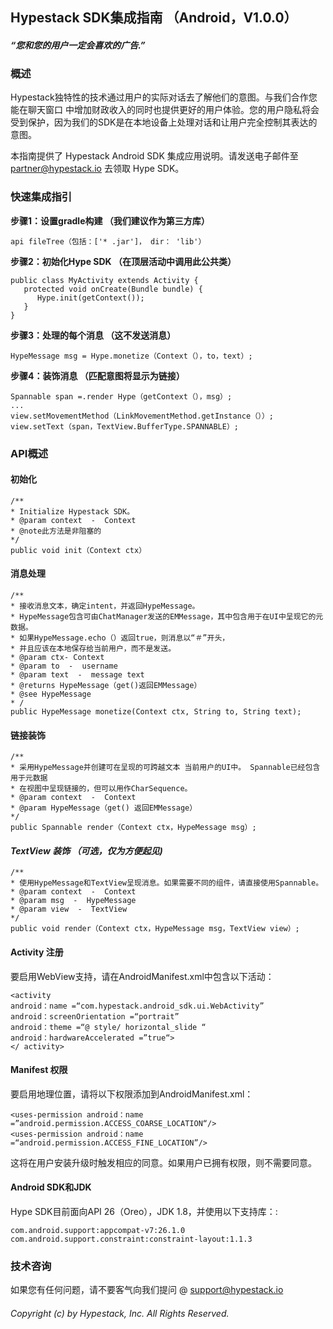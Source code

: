 ## Hypestack SDK集成指南 （Android，V1.0.0）

#### *“您和您的用户一定会喜欢的广告.”*

### 概述

Hypestack独特性的技术通过用户的实际对话去了解他们的意图。与我们合作您能在聊天窗口
中增加财政收入的同时也提供更好的用户体验。您的用户隐私将会受到保护，因为我们的SDK是在本地设备上处理对话和让用户完全控制其表达的意图。

本指南提供了 Hypestack Android SDK 集成应用说明。请发送电子邮件至 partner@hypestack.io 去领取 Hype SDK。


### 快速集成指引


**步骤1：设置gradle构建  （我们建议作为第三方库）**
```
api fileTree（包括：['* .jar']， dir： 'lib'）
```

**步骤2：初始化Hype SDK （在顶层活动中调用此公共类）**
```
public class MyActivity extends Activity {
   protected void onCreate(Bundle bundle) {
      Hype.init(getContext());
   }
}
```

**步骤3：处理的每个消息  （这不发送消息）**

```
HypeMessage msg = Hype.monetize（Context（），to，text）;
```

**步骤4：装饰消息 （匹配意图将显示为链接）**
```
Spannable span =.render Hype（getContext（），msg）;
...
view.setMovementMethod（LinkMovementMethod.getInstance（））;
view.setText（span，TextView.BufferType.SPANNABLE）;
```





### API概述


#### 初始化
```
/**
* Initialize Hypestack SDK。
* @param context  -  Context
* @note此方法是非阻塞的
*/
public void init（Context ctx）
```

#### 消息处理
```
/**
* 接收消息文本，确定intent，并返回HypeMessage。
* HypeMessage包含可由ChatManager发送的EMMessage，其中包含用于在UI中呈现它的元数据。
* 如果HypeMessage.echo（）返回true，则消息以“＃”开头，
* 并且应该在本地保存给当前用户，而不是发送。
* @param ctx- Context
* @param to  -  username
* @param text  -  message text
* @returns HypeMessage（get()返回EMMessage）
* @see HypeMessage
* /
public HypeMessage monetize(Context ctx, String to, String text);
```

#### 链接装饰
```
/**
* 采用HypeMessage并创建可在呈现的可跨越文本 当前用户的UI中。 Spannable已经包含用于元数据
* 在视图中呈现链接的，但可以用作CharSequence。
* @param context  -  Context
* @param HypeMessage（get() 返回EMMessage）
*/
public Spannable render（Context ctx，HypeMessage msg）;
```

#### *TextView 装饰 （可选，仅为方便起见)*
```
/**
* 使用HypeMessage和TextView呈现消息。如果需要不同的组件，请直接使用Spannable。
* @param context  -  Context
* @param msg  -  HypeMessage
* @param view  -  TextView
*/
public void render（Context ctx，HypeMessage msg，TextView view）;
```

#### Activity 注册

要启用WebView支持，请在AndroidManifest.xml中包含以下活动：

```
<activity
android：name =“com.hypestack.android_sdk.ui.WebActivity”
android：screenOrientation =“portrait”
android：theme =“@ style/ horizo​​ntal_slide “
android：hardwareAccelerated =”true“>
</ activity>
```

#### Manifest 权限

要启用地理位置，请将以下权限添加到AndroidManifest.xml：

```
<uses-permission android：name =”android.permission.ACCESS_COARSE_LOCATION“/>
<uses-permission android：name =“android.permission.ACCESS_FINE_LOCATION”/>
```

这将在用户安装升级时触发相应的同意。如果用户已拥有权限，则不需要同意。


#### Android SDK和JDK

Hype SDK目前面向API 26（Oreo），JDK 1.8，并使用以下支持库：:

```
com.android.support:appcompat-v7:26.1.0
com.android.support.constraint:constraint-layout:1.1.3
```

### 技术咨询

如果您有任何问题，请不要客气向我们提问 @ support@hypestack.io

###### Copyright (c) by Hypestack, Inc. All Rights Reserved.



